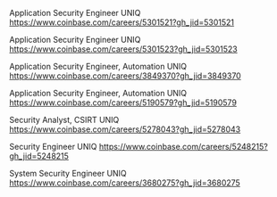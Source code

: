 Application Security Engineer UNIQ https://www.coinbase.com/careers/5301521?gh_jid=5301521

Application Security Engineer UNIQ https://www.coinbase.com/careers/5301523?gh_jid=5301523

Application Security Engineer, Automation UNIQ https://www.coinbase.com/careers/3849370?gh_jid=3849370

Application Security Engineer, Automation UNIQ https://www.coinbase.com/careers/5190579?gh_jid=5190579

Security Analyst, CSIRT UNIQ https://www.coinbase.com/careers/5278043?gh_jid=5278043

Security Engineer UNIQ https://www.coinbase.com/careers/5248215?gh_jid=5248215

System Security Engineer UNIQ https://www.coinbase.com/careers/3680275?gh_jid=3680275

